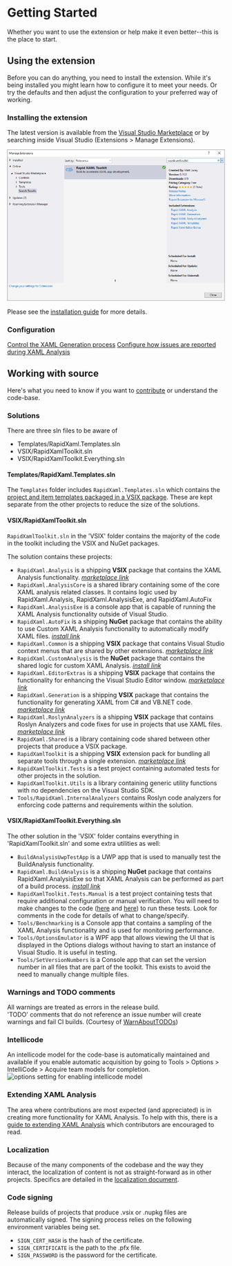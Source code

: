 # Getting Started

Whether you want to use the extension or help make it even better--this is the place to start.

## Using the extension

Before you can do anything, you need to install the extension.
While it's being installed you might learn how to configure it to meet your needs. Or try the defaults and then adjust the configuration to your preferred way of working.

### Installing the extension

The latest version is available from the [Visual Studio Marketplace](https://marketplace.visualstudio.com/items?itemName=MattLaceyLtd.RapidXamlToolkit) or by searching inside Visual Studio (Extensions > Manage Extensions).

![Manage Extensions search dialog showing the Rapid XAML Toolkit listing](./Assets/extension-search-d.png)

Please see the [installation guide](installation.md) for more details.

### Configuration

[Control the XAML Generation process](./configuration.md)
[Configure how issues are reported during XAML Analysis](./configuring-analysis.md)

## Working with source

Here's what you need to know if you want to [contribute](../CONTRIBUTING.md) or understand the code-base.

### Solutions

There are three sln files to be aware of

- Templates/RapidXaml.Templates.sln
- VSIX/RapidXamlToolkit.sln
- VSIX/RapidXamlToolkit.Everything.sln

#### Templates/RapidXaml.Templates.sln

The `Templates` folder includes `RapidXaml.Templates.sln` which contains the [project and item templates packaged in a VSIX package](https://marketplace.visualstudio.com/items?itemName=MattLaceyLtd.RapidXamlTemplates).
These are kept separate from the other projects to reduce the size of the solutions.

#### VSIX/RapidXamlToolkit.sln

`RapidXamlToolkit.sln` in the 'VSIX' folder contains the majority of the code in the toolkit including the VSIX and NuGet packages.

The solution contains these projects:

- `RapidXaml.Analysis` is a shipping **VSIX** package that contains the XAML Analysis functionality. _[marketplace link](https://marketplace.visualstudio.com/items?itemName=MattLaceyLtd.RapidXamlAnalysis)_
- `RapidXaml.AnalysisCore` is a shared library containing some of the core XAML analysis related classes. It contains logic used by RapidXaml.Analysis, RapidXaml.AnalysisExe, and RapidXaml.AutoFix
- `RapidXaml.AnalysisExe` is a console app that is capable of running the XAML Analysis functionality outside of Visual Studio.
- `RapidXaml.AutoFix` is a shipping **NuGet** package that contains the ability to use Custom XAML Analysis functionality to automatically modify XAML files. _[install link](https://www.nuget.org/packages/RapidXaml.AutoFix/)_
- `RapidXaml.Common` is a shipping **VSIX** package that contains Visual Studio context menus that are shared by other extensions. _[marketplace link](https://marketplace.visualstudio.com/items?itemName=MattLaceyLtd.RapidXamlCommon)_
- `RapidXaml.CustomAnalysis` is the **NuGet** package that contains the shared logic for custom XAML Analysis. _[install link](https://www.nuget.org/packages/RapidXaml.CustomAnalysis/)_
- `RapidXaml.EditorExtras` is a shipping **VSIX** package that contains the functionality for enhancing the Visual Studio Editor window. _[marketplace link](https://marketplace.visualstudio.com/items?itemName=MattLaceyLtd.RapidXamlEditorExtras)_
- `RapidXaml.Generation` is a shipping **VSIX** package that contains the functionality for generating XAML from C# and VB.NET code. _[marketplace link](https://marketplace.visualstudio.com/items?itemName=MattLaceyLtd.RapidXamlGeneration)_
- `RapidXaml.RoslynAnalyzers` is a shipping **VSIX** package that contains Roslyn Analyzers and code fixes for use in projects that use XAML files. _[marketplace link](https://marketplace.visualstudio.com/items?itemName=MattLaceyLtd.RapidXamlRoslynAnalyzers)_
- `RapidXaml.Shared` is a library containing code shared between other projects that produce a VSIX package.
- `RapidXamlToolkit` is a shipping **VSIX** extension pack for bundling all separate tools through a single extension. _[marketplace link](https://marketplace.visualstudio.com/items?itemName=MattLaceyLtd.RapidXamlToolkit)_
- `RapidXamlToolkit.Tests` is a test project containing automated tests for other projects in the solution.
- `RapidXamlToolkit.Utils` is a library containing generic utility functions with no dependencies on the Visual Studio SDK.
- `Tools/RapidXaml.InternalAnalyzers` contains Roslyn code analyzers for enforcing code patterns and requirements within the solution.

#### VSIX/RapidXamlToolkit.Everything.sln

The other solution in the 'VSIX' folder contains everything in 'RapidXamlToolkit.sln' and some extra utilities as well:

- `BuildAnalysisUwpTestApp` is a UWP app that is used to manually test the BuildAnalysis functionality.
- `RapidXaml.BuildAnalysis` is a shipping **NuGet** package that contains RapidXaml.AnalysisExe so that XAML Analysis can be performed as part of a build process. _[install link](https://www.nuget.org/packages/RapidXaml.BuildAnalysis/)_
- `RapidXamlToolkit.Tests.Manual` is a test project containing tests that require additional configuration or manual verification. You will need to make changes to the code ([here](https://github.com/mrlacey/Rapid-XAML-Toolkit/blob/main/VSIX/RapidXamlToolkit.Tests.Manual/Parsers/ParseRealDocumentsTests.tt#L33) and [here](https://github.com/mrlacey/Rapid-XAML-Toolkit/blob/main/VSIX/RapidXamlToolkit.Tests.Manual/XamlAnalysis/ParseRealDocumentsTests.tt#L32)) to run these tests. Look for comments in the code for details of what to change/specify.
- `Tools/Benchmarking` is a Console app that contains a sampling of the XAML Analysis functionality and is used for monitoring performance.
- `Tools/OptionsEmulator` is a WPF app that allows viewing the UI that is displayed in the Options dialogs without having to start an instance of Visual Studio. It is useful in testing.
- `Tools/SetVersionNumbers` is a Console app that can set the version number in all files that are part of the toolkit. This exists to avoid the need to manually change multiple files.

### Warnings and TODO comments

All warnings are treated as errors in the release build.  
'TODO' comments that do not reference an issue number will create warnings and fail CI builds. (Courtesy of [WarnAboutTODOs](https://www.nuget.org/packages/WarnAboutTODOs/))

### Intellicode

An intellicode model for the code-base is automatically maintained and available if you enable automatic acquisition by going to Tools > Options > IntelliCode > Acquire team models for completion.  
![options setting for enabling intellicode model](./Assets/enable-intellicode.png)

### Extending XAML Analysis

The area where contributions are most expected (and appreciated) is in creating more functionality for XAML Analysis. To help with this, there is a [guide to extending XAML Analysis](./extending-xaml-analysis.md) which contributors are encouraged to read.

### Localization

Because of the many components of the codebase and the way they interact, the localization of content is not as straight-forward as in other projects. Specifics are detailed in the [localization document](./localization.md).

### Code signing

Release builds of projects that produce .vsix or .nupkg files are automatically signed. The signing process relies on the following environment variables being set.

- `SIGN_CERT_HASH` is the hash of the certificate.
- `SIGN_CERTIFICATE` is the path to the .pfx file.
- `SIGN_PASSWORD` is the password for the certificate.
